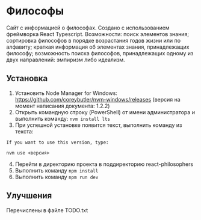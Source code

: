 # Философы

Сайт с информацией о философах. Создано с использованием фреймворка React Typescript.
Возможности: поиск элементов знания; сортировка философов в порядке возрастания годов жизни или по алфавиту; краткая информация об элементах знания, принадлежащих философу; возможность поиска философов, принадлежащих одному из двух направлений: эмпиризм либо идеализм.

## Установка

1. Установить Node Manager for Windows: https://github.com/coreybutler/nvm-windows/releases (версия на момент написания документа: 1.2.2)
2. Открыть командную строку (PowerShell) от имени администратора и выполнить команду:
  `nvm install lts`
3. При успешной установке появится текст, выполнить команду из текста:
  ```
  If you want to use this version, type:
  
  nvm use <версия>
  ```

4. Перейти в директорию проекта в поддиректорию react-philosophers
5. Выполнить команду `npm install`
6. Выполнить команду `npm run dev`

## Улучшения

Перечислены в файле TODO.txt
